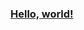 ### <a href="https://github.com/JorianWoltjer#:~:text=JorianWoltjer,profile%20guide.">Hello, world!</a>
